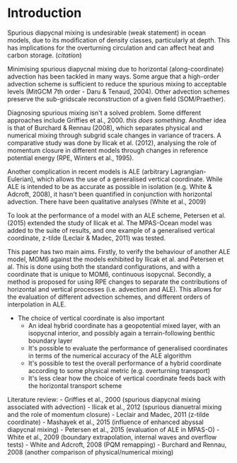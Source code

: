 # Introduction

Spurious diapycnal mixing is undesirable (weak statement) in ocean models, due to its modification of density classes, particularly at depth. This has implications for the overturning circulation and can affect heat and carbon storage. (*citation*)

Minimising spurious diapycnal mixing due to horizontal (along-coordinate) advection has been tackled in many ways. Some argue that a high-order advection scheme is sufficient to reduce the spurious mixing to acceptable levels (MitGCM 7th order - Daru & Tenaud, 2004). Other advection schemes preserve the sub-gridscale reconstruction of a given field (SOM/Praether).

Diagnosing spurious mixing isn't a solved problem. Some different approaches include Griffies et al., 2000. *this does something*. Another idea is that of Burchard & Rennau (2008), which separates physical and numerical mixing through subgrid scale changes in variance of tracers. A comparative study was done by Ilicak et al. (2012), analysing the role of momentum closure in different models through changes in reference potential energy (RPE, Winters et al., 1995).

Another complication in recent models is ALE (arbitrary Lagrangian-Eulerian), which allows the use of a generalised vertical coordinate. While ALE is intended to be as accurate as possible in isolation (e.g. White & Adcroft, 2008), it hasn't been quantified in conjunction with horizontal advection. There have been qualitative analyses (White et al., 2009)

To look at the performance of a model with an ALE scheme, Petersen et al. (2015) extended the study of Ilicak et al. The MPAS-Ocean model was added to the suite of results, and one example of a generalised vertical coordinate, z-tilde (Leclair & Madec, 2011) was tested.

This paper has two main aims. Firstly, to verify the behaviour of another ALE model, MOM6 against the models exhibited by Ilicak et al. and Petersen et al. This is done using both the standard configurations, and with a coordinate that is unique to MOM6, continuous isopycnal. Secondly, a method is proposed for using RPE changes to separate the contributions of horizontal and vertical processes (i.e. advection and ALE). This allows for the evaluation of different advection schemes, and different orders of interpolation in ALE.

- The choice of vertical coordinate is also important
	- An ideal hybrid coordinate has a geopotential mixed layer, with an isopycnal interior, and possibly again a terrain-following benthic boundary layer
	- It's possible to evaluate the performance of generalised coordinates in terms of the numerical accuracy of the ALE algorithm
	- It's possible to test the overall performance of a hybrid coordinate according to some physical metric (e.g. overturning transport)
	- It's less clear how the choice of vertical coordinate feeds back with the horizontal transport scheme

Literature review:
    - Griffies et al., 2000 (spurious diapycnal mixing associated with advection)
    - Ilicak et al., 2012 (spurious dianuetral mixing and the role of momentum closure)
    - Leclair and Madec, 2011 (z-tilde coordinate)
    - Mashayek et al., 2015 (influence of enhanced abyssal diapycnal mixing)
    - Petersen et al., 2015 (evaluation of ALE in MPAS-O)
    - White et al., 2009 (boundary extrapolation, internal waves and overflow tests)
    - White and Adcroft, 2008 (PQM remapping)
    - Burchard and Rennau, 2008 (another comparison of physical/numerical mixing)

